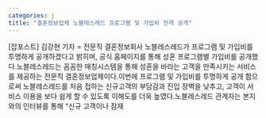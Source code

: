 ```yaml
---
categories: j
title: "결혼정보업체 노블레스레드 프로그램 및 가입비 전격 공개"
---
```

[잡포스트] 김강현 기자 = 전문직 결혼정보회사 노블레스레드가 프로그램 및 가입비를 투명하게 공개하겠다고 밝히며, 공식 홈페이지를 통해 성혼 프로그램별 가입비를 공개했다.노블레스레드는 꼼꼼한 매칭시스템을 통해 성혼을 바라는 고객을 만족시키는 서비스를 제공하는 전문직 결혼정보업체이다.이번에 프로그램 및 가입비를 투명하게 공개 함으로써 노블레스레드를 처음 접하는 신규고객의 부담감과 진입 장벽을 낮추고, 고객이 서비스 이용을 보다 쉽게 할 수 있도록 이해도를 더욱 높였다.노블레스레드 관계자는 본지와의 인터뷰를 통해 “신규 고객이나 잠재